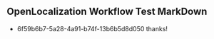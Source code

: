 ## OpenLocalization Workflow Test MarkDown
* 6f59b6b7-5a28-4a91-b74f-13b6b5d8d050 thanks!

<!--HONumber=Aug16_HO5-->


